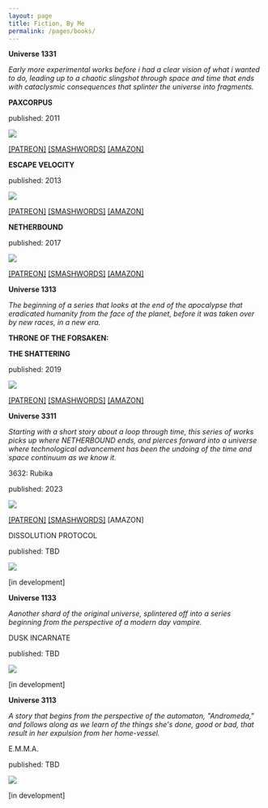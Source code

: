 ```yaml
---
layout: page
title: Fiction, By Me
permalink: /pages/books/
---
```


**Universe 1331**

*Early more experimental works before i had a clear vision of what i wanted to do, leading up to a chaotic slingshot through space and time that ends with cataclysmic consequences that splinter the universe into fragments.*

<!-- cycle one -->


  <p><b>PAXCORPUS</b></p>
  <p>published: 2011</p>
  <p><img src="/img/books/paxcorpus.jpeg"></p>
  <p><a href="https://www.smashwords.com/books/view/43441" target="_blank">[PATREON]</a> <a href="https://www.smashwords.com/books/view/43441" target="_blank">[SMASHWORDS]</a> <a href="https://www.amazon.com/PaxCorpus-Pax-Book-Ryan-Fortney-ebook/dp/B004XMY84U/ref=sr_1_1?crid=3UVU8GM9H4COT&keywords=ryan+s.+fortney&qid=1704984378&sprefix=ryan+s.+fortney%2Caps%2C177&sr=8-1" target="_blank">[AMAZON]</a></p>

  <p><b>ESCAPE VELOCITY</b></p>
  <p>published: 2013</p>
  <p><img src="/img/books/escape_velocity.jpeg"></p>
  <p><a href="https://www.smashwords.com/books/305363" target="_blank">[PATREON]</a> <a href="https://www.smashwords.com/books/view/305363" target="_blank">[SMASHWORDS]</a> <a href="https://www.amazon.com/Escape-Velocity-Pax-Book-2-ebook/dp/B00CBP321G?ref_=ast_author_dp" target="_blank">[AMAZON]</a></p>

  <p><b>NETHERBOUND</b></p>
  <p>published: 2017</p>
  <p><img src="/img/books/netherbound.jpeg"></p>
  <p><a href="https://www.smashwords.com/books/689745" target="_blank">[PATREON]</a> <a href="https://www.smashwords.com/books/view/689745" target="_blank">[SMASHWORDS]</a> <a href="https://www.amazon.com/NetherBound-You-Only-Once-Book-ebook/dp/B01MSZGMFF?ref_=ast_author_dp" target="_blank">[AMAZON]</a></p>


**Universe 1313**

*The beginning of a series that looks at the end of the apocalypse that eradicated humanity from the face of the planet, before it was taken over by new races, in a new era.*

  <p><b>THRONE OF THE FORSAKEN:</b></p> 
  <p><b>THE SHATTERING</b></p>
  <p>published: 2019</p>
  <p><img src="/img/books/totfts.jpeg"></p>
  <p><a href="https://www.smashwords.com/books/940801" target="_blank">[PATREON]</a> <a href="https://www.smashwords.com/books/view/940801" target="_blank">[SMASHWORDS]</a> <a href="https://www.amazon.com/Throne-Forsaken-Shattering-Meryl-Kavanagh-ebook/dp/B07SBRZ7V7?ref_=ast_author_dp" target="_blank">[AMAZON]</a></p>

<!-- cycle two -->

**Universe 3311**

*Starting with a short story about a loop through time, this series of works picks up where NETHERBOUND ends, and pierces forward into a universe where technological advancement has been the undoing of the time and space continuum as we know it.*


  <p>3632: Rubika</p>
  <p>published: 2023</p>
  <p><img src="/img/books/3632.png"></p>
  <p><a href="https://www.patreon.com/posts/3632-rubika-94494307" target="_blank">[PATREON]</a> <a href="https://www.smashwords.com/books/view/1492950" target="_blank">[SMASHWORDS]</a> [AMAZON]</p>

  <p>DISSOLUTION PROTOCOL</p>
  <p>published: TBD</p>
  <p><img src="/img/books/disspro.png"></p>
  <p>[in development]</p>

  **Universe 1133**

  *Aanother shard of the original universe, splintered off into a series beginning from the perspective of a modern day vampire.*

  <p>DUSK INCARNATE</p>
  <p>published: TBD</p>
  <p><img src="/img/books/soon.png"></p>
  <p>[in development]</p>

  **Universe 3113**

  *A story that begins from the perspective of the automaton, "Andromeda," and follows along as we learn of the things she's done, good or bad, that result in her expulsion from her home-vessel.*


  <p>E.M.M.A.</p>
  <p>published: TBD</p>
  <p><img src="/img/books/soon.png"></p>
  <p>[in development]</p>


